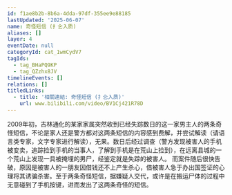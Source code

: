 ```yaml
---
id: f1ae8b2b-8b6a-4dda-97df-355ee9e88185
lastUpdated: '2025-06-07'
name: 奇怪短信 (扌㐈入质)
aliases: []
layer: 4
eventDate: null
categoryId: cat_1wmCydV7
tagIds:
  - tag_BHaPQ9KP
  - tag_QZzhx8JV
timelineEvents: []
relations: []
titledLinks:
  - title: '相關連結: 奇怪短信 (扌㐈入质)'
    url: www.bilibili.com/video/BV1Cj421R78D
---
```

2009年初，吉林通化的某家家属突然收到已经失踪数日的这一家男主人的两条奇怪短信，不论是家人还是警方都对这两条短信的内容感到费解，并尝试解读（请语言类专家，文字专家进行解读），无果。数日后经过调查（警方发现被害人的手机被变卖，追踪捡到手机的当事人，了解到手机是在荒山上捡到），在远离县城的一个荒山上发现一具被掩埋的男尸，经鉴定就是失踪的被害人。 而案件随后很快告破，原因是被害人的一朋友因借钱还不上产生杀心，借被害人急于办出国签证的心理将其诱骗杀害。至于两条奇怪短信，据嫌疑人交代，或许是在搬运尸体的过程中无意碰到了手机按键，进而发出了这两条奇怪的短信。
